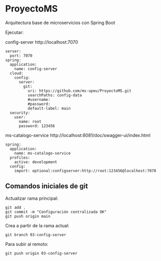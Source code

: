 # ProyectoMS
Arquitectura base de microservicios con Spring Boot


Ejecutar:

config-server http://localhost:7070

	server:
	  port: 7070
	spring:
	  application:
	    name: config-server
	  cloud:
	    config:
	      server:
	        git:
	          uri: https://github.com/ms-upeu/ProyectoMS.git
	          searchPaths: config-data
	          #username:
	          #password:
	          default-label: main
	  security:
	    user:
	      name: root
	      password: 123456


ms-catalogo-service http://localhost:8081/doc/swagger-ui/index.html

	spring:
	  application:
	    name: ms-catalogo-service
	  profiles:
	    active: development
	  config:
	    import: optional:configserver:http://root:123456@localhost:7070



## Comandos iniciales de git

Actualizar rama principal:

	git add .
	git commit -m "Configuración centralizada OK"
	git push origin main

Crea a partir de la rama actual:

	git branch 03-config-server


Para subir al remoto:

	git push origin 03-config-server


